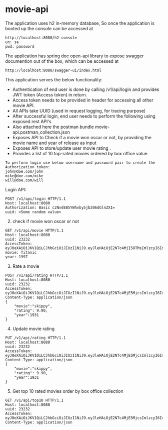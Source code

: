 # movie-api

The application uses h2 in-memory database, So once the application is booted up the console can be accessed at
```
http://localhost:8080/h2-console 
un: sa
pwd: password
```

The application has spring doc open-api library to expose swagger documention out of the box, which can be accessed at
```
http://localhost:8080/swagger-ui/index.html 
```


This application serves the below functionality:

* Authentication of end user is done by calling /v1/api/login and provides JWT token (Access token) in return.
* Access token needs to be provided in header for accessing all other movie API.
* All APIs take UUID (used in request logging, for tracing purpose)
* After successful login, end user needs to perform the following using exposed rest API's
* Also attached here the postman bundle movie-api.postman_collection.json
* Exposes API to Check if a movie won oscar or not, by providing the movie name and year of release as input
* Exposes API to store/update user movie rating .
* Provides a list of 10 top-rated movies ordered by box office value.

```
To perform login use below username and password pair to create the Authorization token:
john@doe.com/john
mike@doe.com/mike
will@doe.com/will
```

Login API:
```
POST /v1/api/login HTTP/1.1
Host: localhost:8080
Authorization: Basic c2NvdEB5YWhvby5jb206dGlnZXI=
uuid: <Some random value>
```

2. check if movie won oscar or not
```
GET /v1/api/movie HTTP/1.1
Host: localhost:8080
uuid: 23232
AccessToken: eyJ0eXAiOiJKV1QiLCJhbGciOiJIUzI1NiJ9.eyJleHAiOjE2NTc4MjI5OTMsImlzcyI6Imh0dHBzOi8vYmlyYWouYXV0aC5zZXJ2aWNlLmNvbSIsImlhdCI6MTY1NzgyMTE5MywiYXVkIjoiaHR0cHM6Ly9iaXJhai5tb3ZpZS5hcGkuY29tL2FjY2VzcyIsInVzZXJJZCI6Im1pa2VAZG9lLmNvbSJ9.4H3SPTr8rHtUzAKowPrk_YwWhHpDCrM50FY4RRsLW4E
movie: Titanic
year: 1997
```

3. Rate a movie
```
POST /v1/api/rating HTTP/1.1
Host: localhost:8080
uuid: 23232
AccessToken: eyJ0eXAiOiJKV1QiLCJhbGciOiJIUzI1NiJ9.eyJleHAiOjE2NTc4MjE5MjcsImlzcyI6Imh0dHBzOi8vYmlyYWouYXV0aC5zZXJ2aWNlLmNvbSIsImlhdCI6MTY1NzgyMDEyNywiYXVkIjoiaHR0cHM6Ly9iaXJhai5tb3ZpZS5hcGkuY29tL2FjY2VzcyIsInVzZXJJZCI6Im1pa2VAZG9lLmNvbSJ9.C7JKGnWWvnF5p9KJ3Js9Rp_Vqt51Q7wBh0gmQ40OUYw
Content-Type: application/json
{
	"movie":"skippy",
	"rating": 9.90,
	"year":1931
}
```

4. Update movie rating
```
PUT /v1/api/rating HTTP/1.1
Host: localhost:8080
uuid: 23232
AccessToken: eyJ0eXAiOiJKV1QiLCJhbGciOiJIUzI1NiJ9.eyJleHAiOjE2NTc4MjE5MjcsImlzcyI6Imh0dHBzOi8vYmlyYWouYXV0aC5zZXJ2aWNlLmNvbSIsImlhdCI6MTY1NzgyMDEyNywiYXVkIjoiaHR0cHM6Ly9iaXJhai5tb3ZpZS5hcGkuY29tL2FjY2VzcyIsInVzZXJJZCI6Im1pa2VAZG9lLmNvbSJ9.C7JKGnWWvnF5p9KJ3Js9Rp_Vqt51Q7wBh0gmQ40OUYw
Content-Type: application/json
{
	"movie":"skippy",
	"rating": 9.90,
	"year":1931
}
```

5. Get top 10 rated movies order by box office collection
```
GET /v1/api/top10 HTTP/1.1
Host: localhost:8080
uuid: 23232
AccessToken: eyJ0eXAiOiJKV1QiLCJhbGciOiJIUzI1NiJ9.eyJleHAiOjE2NTc4MjE5MjcsImlzcyI6Imh0dHBzOi8vYmlyYWouYXV0aC5zZXJ2aWNlLmNvbSIsImlhdCI6MTY1NzgyMDEyNywiYXVkIjoiaHR0cHM6Ly9iaXJhai5tb3ZpZS5hcGkuY29tL2FjY2VzcyIsInVzZXJJZCI6Im1pa2VAZG9lLmNvbSJ9.C7JKGnWWvnF5p9KJ3Js9Rp_Vqt51Q7wBh0gmQ40OUYw
Content-Type: application/json

```